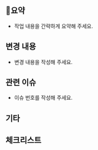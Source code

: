 ## 요약
- 작업 내용을 간략하게 요약해 주세요.

## 변경 내용
- 변경 내용을 작성해 주세요.

## 관련 이슈
- 이슈 번호를 작성해 주세요.

## 기타

## 체크리스트
